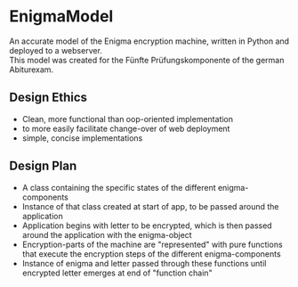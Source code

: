 # EnigmaModel
An accurate model of the Enigma encryption machine, written in Python and deployed to a webserver.  
This model was created for the Fünfte Prüfungskomponente of the german Abiturexam. 

## Design Ethics
- Clean, more functional than oop-oriented implementation
- to more easily facilitate change-over of web deployment
- simple, concise implementations

## Design Plan
- A class containing the specific states of the different enigma-components  
- Instance of that class created at start of app, to be passed around the application  
- Application begins with letter to be encrypted, which is then passed around the application with the enigma-object  
- Encryption-parts of the machine are "represented" with pure functions that execute the encryption steps of the different enigma-components
- Instance of enigma and letter passed through these functions until encrypted letter emerges at end of "function chain"

